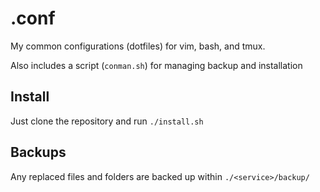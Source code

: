 # .conf

My common configurations (dotfiles) for vim, bash, and tmux.

Also includes a script (`conman.sh`) for managing backup and installation

## Install
Just clone the repository and run `./install.sh`

## Backups
Any replaced files and folders are backed up within `./<service>/backup/`

